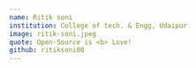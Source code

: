 ```yaml
---
name: Ritik soni
institution: College of tech. & Engg, Udaipur
image: ritik-soni.jpeg
quote: Open-Source is <b> Love!
github: ritiksoni00
---
```


